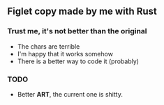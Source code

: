 ## Figlet copy made by me with Rust

### Trust me, it's not better than the original
- The chars are terrible
- I'm happy that it works somehow
- There is a better way to code it (probably)

### TODO
- Better **ART**, the current one is shitty.